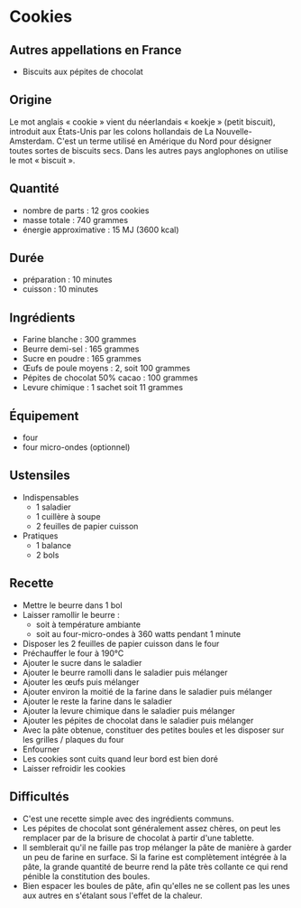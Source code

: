 # Cookies

## Autres appellations en France

* Biscuits aux pépites de chocolat

## Origine

Le mot anglais « cookie » vient du néerlandais « koekje » (petit biscuit), introduit aux États-Unis par les colons 
hollandais de La Nouvelle-Amsterdam. C'est un terme utilisé en Amérique du Nord pour désigner toutes sortes de biscuits 
secs. Dans les autres pays anglophones on utilise le mot « biscuit ». 

## Quantité

* nombre de parts : 12 gros cookies
* masse totale : 740 grammes
* énergie approximative : 15 MJ (3600 kcal)

## Durée

* préparation : 10 minutes
* cuisson : 10 minutes

## Ingrédients

* Farine blanche : 300 grammes
* Beurre demi-sel : 165 grammes
* Sucre en poudre : 165 grammes
* Œufs de poule moyens : 2, soit 100 grammes
* Pépites de chocolat 50% cacao : 100 grammes
* Levure chimique : 1 sachet soit 11 grammes

## Équipement

* four
* four micro-ondes (optionnel)

## Ustensiles

* Indispensables
  - 1 saladier
  - 1 cuillère à soupe
  - 2 feuilles de papier cuisson
* Pratiques
  - 1 balance
  - 2 bols

## Recette

* Mettre le beurre dans 1 bol
* Laisser ramollir le beurre :
  - soit à température ambiante
  - soit au four-micro-ondes à 360 watts pendant 1 minute
* Disposer les 2 feuilles de papier cuisson dans le four
* Préchauffer le four à 190°C
* Ajouter le sucre dans le saladier
* Ajouter le beurre ramolli dans le saladier puis mélanger
* Ajouter les œufs puis mélanger
* Ajouter environ la moitié de la farine dans le saladier puis mélanger
* Ajouter le reste la farine dans le saladier
* Ajouter la levure chimique dans le saladier puis mélanger
* Ajouter les pépites de chocolat dans le saladier puis mélanger
* Avec la pâte obtenue, constituer des petites boules et les disposer sur les grilles / plaques du four
* Enfourner
* Les cookies sont cuits quand leur bord est bien doré
* Laisser refroidir les cookies

## Difficultés

* C'est une recette simple avec des ingrédients communs.
* Les pépites de chocolat sont généralement assez chères,
  on peut les remplacer par de la brisure de chocolat à partir d'une tablette.
* Il semblerait qu'il ne faille pas trop mélanger la pâte de manière à garder un peu de farine en surface.
  Si la farine est complètement intégrée à la pâte, la grande quantité de beurre rend la pâte très collante
  ce qui rend pénible la constitution des boules.
* Bien espacer les boules de pâte, afin qu'elles ne se collent pas les unes aux autres
  en s'étalant sous l'effet de la chaleur.
